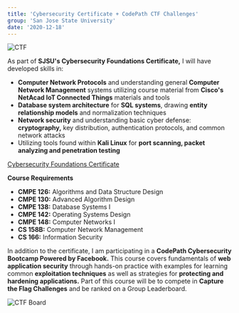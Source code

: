 ```yaml
---
title: 'Cybersecurity Certificate + CodePath CTF Challenges'
group: 'San Jose State University'
date: '2020-12-18'
---
```

![CTF](/images/cybersecurity-ctf.png)

As part of **SJSU's Cybersecurity Foundations Certificate,** I will have developed skills in:
- **Computer Network Protocols** and understanding general **Computer Network Management** systems utilizing course material from **Cisco's NetAcad IoT Connected Things** materials and tools
- **Database system architecture** for **SQL systems**, drawing **entity relationship models** and normalization techniques
- **Network security** and understanding basic cyber defense: **cryptography,** key distribution, authentication protocols, and common network attacks
- Utilizing tools found within **Kali Linux** for **port scanning, packet analyzing and penetration testing**

[Cybersecurity Foundations Certificate](https://catalog.sjsu.edu/preview_program.php?catoid=2&poid=442)

**Course Requirements**
- **CMPE 126:** Algorithms and Data Structure Design
- **CMPE 130:** Advanced Algorithm Design
- **CMPE 138:** Database Systems I
- **CMPE 142:** Operating Systems Design
- **CMPE 148:** Computer Networks I
- **CS 158B:** Computer Network Management
- **CS 166:** Information Security

In addition to the certificate, I am participating in a **CodePath Cybersecurity Bootcamp Powered by Facebook.** This course covers fundamentals of **web application security** through hands-on practice with examples for learning common **exploitation techniques** as well as strategies for **protecting and hardening applications.** Part of this course will be to compete in **Capture the Flag Challenges** and be ranked on a Group Leaderboard.

![CTF Board](/images/cybersecurity-globe.png)
